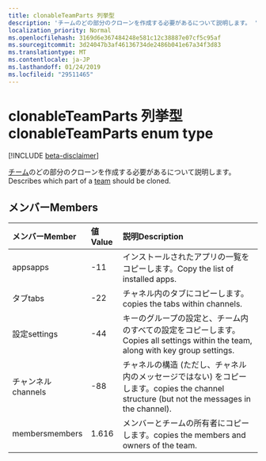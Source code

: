 ```yaml
---
title: clonableTeamParts 列挙型
description: 'チームのどの部分のクローンを作成する必要があるについて説明します。 '
localization_priority: Normal
ms.openlocfilehash: 3169d6e367484248e581c12c38887e07cf5c95af
ms.sourcegitcommit: 3d24047b3af46136734de2486b041e67a34f3d83
ms.translationtype: MT
ms.contentlocale: ja-JP
ms.lasthandoff: 01/24/2019
ms.locfileid: "29511465"
---
```

# <a name="clonableteamparts-enum-type"></a><span data-ttu-id="2904d-103">clonableTeamParts 列挙型</span><span class="sxs-lookup"><span data-stu-id="2904d-103">clonableTeamParts enum type</span></span>

[!INCLUDE [beta-disclaimer](../../includes/beta-disclaimer.md)]

<span data-ttu-id="2904d-104">[チーム](../resources/team.md)のどの部分のクローンを作成する必要があるについて説明します。</span><span class="sxs-lookup"><span data-stu-id="2904d-104">Describes which part of a [team](../resources/team.md) should be cloned.</span></span> 

## <a name="members"></a><span data-ttu-id="2904d-105">メンバー</span><span class="sxs-lookup"><span data-stu-id="2904d-105">Members</span></span>

| <span data-ttu-id="2904d-106">メンバー</span><span class="sxs-lookup"><span data-stu-id="2904d-106">Member</span></span> | <span data-ttu-id="2904d-107">値</span><span class="sxs-lookup"><span data-stu-id="2904d-107">Value</span></span>| <span data-ttu-id="2904d-108">説明</span><span class="sxs-lookup"><span data-stu-id="2904d-108">Description</span></span> |
|:---------------|:--------|:----------|
|<span data-ttu-id="2904d-109">apps</span><span class="sxs-lookup"><span data-stu-id="2904d-109">apps</span></span>|<span data-ttu-id="2904d-110">-1</span><span class="sxs-lookup"><span data-stu-id="2904d-110">1</span></span>|<span data-ttu-id="2904d-111">インストールされたアプリの一覧をコピーします。</span><span class="sxs-lookup"><span data-stu-id="2904d-111">Copy the list of installed apps.</span></span>|
|<span data-ttu-id="2904d-112">タブ</span><span class="sxs-lookup"><span data-stu-id="2904d-112">tabs</span></span>|<span data-ttu-id="2904d-113">-2</span><span class="sxs-lookup"><span data-stu-id="2904d-113">2</span></span>|<span data-ttu-id="2904d-114">チャネル内のタブにコピーします。</span><span class="sxs-lookup"><span data-stu-id="2904d-114">copies the tabs within channels.</span></span>|
|<span data-ttu-id="2904d-115">設定</span><span class="sxs-lookup"><span data-stu-id="2904d-115">settings</span></span>|<span data-ttu-id="2904d-116">-4</span><span class="sxs-lookup"><span data-stu-id="2904d-116">4</span></span>|<span data-ttu-id="2904d-117">キーのグループの設定と、チーム内のすべての設定をコピーします。</span><span class="sxs-lookup"><span data-stu-id="2904d-117">Copies all settings within the team, along with key group settings.</span></span>|
|<span data-ttu-id="2904d-118">チャンネル</span><span class="sxs-lookup"><span data-stu-id="2904d-118">channels</span></span>|<span data-ttu-id="2904d-119">-8</span><span class="sxs-lookup"><span data-stu-id="2904d-119">8</span></span>|<span data-ttu-id="2904d-120">チャネルの構造 (ただし、チャネル内のメッセージではない) をコピーします。</span><span class="sxs-lookup"><span data-stu-id="2904d-120">copies the channel structure (but not the messages in the channel).</span></span>|
|<span data-ttu-id="2904d-121">members</span><span class="sxs-lookup"><span data-stu-id="2904d-121">members</span></span>|<span data-ttu-id="2904d-122">1.6</span><span class="sxs-lookup"><span data-stu-id="2904d-122">16</span></span>|<span data-ttu-id="2904d-123">メンバーとチームの所有者にコピーします。</span><span class="sxs-lookup"><span data-stu-id="2904d-123">copies the members and owners of the team.</span></span>|
<!--
{
  "type": "#page.annotation",
  "suppressions": [
    "Error: /api-reference/beta/resources/clonableteamparts.md:\r\n      Exception processing links.\r\n    System.ArgumentException: Link Definition was null. Link text: !INCLUDE [beta-disclaimer](../../includes/beta-disclaimer.md)\r\n      at ApiDoctor.Validation.DocFile.get_LinkDestinations()\r\n      at ApiDoctor.Validation.DocSet.ValidateLinks(Boolean includeWarnings, String[] relativePathForFiles, IssueLogger issues, Boolean requireFilenameCaseMatch, Boolean printOrphanedFiles)"
  ]
}
-->
